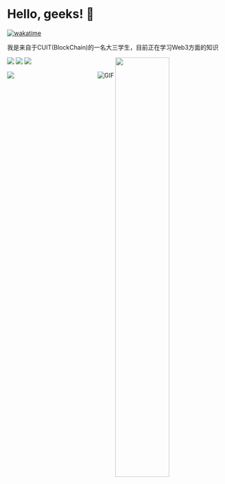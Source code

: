 # Hello, geeks! 👋
 
 [![wakatime](https://wakatime.com/badge/user/71d3be65-76dd-4761-b0ef-07073364abb9.svg)](https://wakatime.com/@71d3be65-76dd-4761-b0ef-07073364abb9)
 
我是来自于CUIT(BlockChain)的一名大三学生，目前正在学习Web3方面的知识
<!--
**Lxy-eth/Lxy-eth** is a ✨ _special_ ✨ repository because its `README.md` (this file) appears on your GitHub profile.

Here are some ideas to get you started:


 🔭 I’m currently working on ...
- 🌱 I’m currently learning ...
- 👯 I’m looking to collaborate on ...
- 🤔 I’m looking for help with ...
- 💬 Ask me about ...
- 📫 How to reach me: ...
- 😄 Pronouns: ...
- ⚡ Fun fact: ...
-->

  <p>
  	<img width="50%" align="right" src="https://github-readme-stats.vercel.app/api?username=FernandoRoldan93&show_icons=true&hide_border=true" />

  <p>
    <img src="http://views.whatilearened.today/views/github/Lxy-eth/views.svg"/>
    <a href="https://github.com/Lxy-eth/"><img src="https://img.shields.io/github/followers/Lxy-eth?color=%234CC61E&label=GitHub%20Followers%20%3A"/></a>
    <a href="https://github.com/Lxy-eth?tab=repositories"><img src="https://badges.frapsoft.com/os/v2/open-source.svg?v=103"/></a>
   
   
  </p>
</p>

<img align="right" alt="GIF" src="https://media.giphy.com/media/836HiJc7pgzy8iNXCn/giphy.gif" />
<a href="https://github.com/Lxy-eth">
  <img src="https://github-readme-stats.vercel.app/api/top-langs/?username=Lxy-eth&theme=radical&hide=glsl,python" />
</a>
</a>



